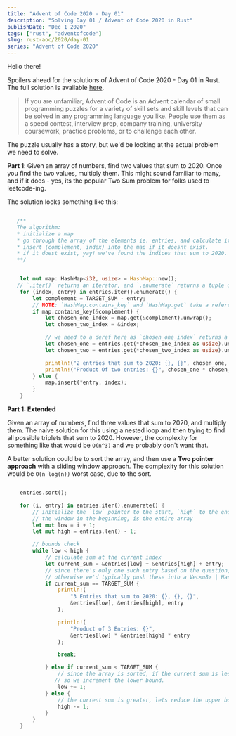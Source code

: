 ```yaml
---
title: "Advent of Code 2020 - Day 01"
description: "Solving Day 01 / Advent of Code 2020 in Rust"
publishDate: "Dec 1 2020"
tags: ["rust", "adventofcode"]
slug: rust-aoc/2020/day-01
series: "Advent of Code 2020"
---
```


Hello there!

Spoilers ahead for the solutions of Advent of Code 2020 - Day 01 in Rust. The full solution is available [here](https://github.com/Shriram-Balaji/rust-advent-of-code-2020/tree/main/day-one).

> If you are unfamiliar, Advent of Code is an Advent calendar of small programming puzzles for a variety of skill sets and skill levels that can be solved in any programming language you like. People use them as a speed contest, interview prep, company training, university coursework, practice problems, or to challenge each other.

The puzzle usually has a story, but we'd be looking at the actual problem we need to solve.

**Part 1**: Given an array of numbers, find two values that sum to 2020. Once you find the two values, multiply them. This might sound familiar to many, and if it does - yes, its the popular Two Sum problem for folks used to leetcode-ing.

The solution looks something like this:

```rust

   /**
   The algorithm:
   * initialize a map
   * go through the array of the elements ie. entries, and calculate its complement.
   * insert (complement, index) into the map if it doesnt exist.
   * if it doest exist, yay! we've found the indices that sum to 2020. Get the values from entries at those indices and return.
   **/


    let mut map: HashMap<i32, usize> = HashMap::new();
   // `.iter()` returns an iterator, and `.enumerate` returns a tuple of (index, value) of every entry.
    for (index, entry) in entries.iter().enumerate() {
        let complement = TARGET_SUM - entry;
        // NOTE: `HashMap.contains_key` and `HashMap.get` take a reference and return a reference.
        if map.contains_key(&complement) {
            let chosen_one_index = map.get(&complement).unwrap();
            let chosen_two_index = &index;

            // we need to a deref here as `chosen_one_index` returns a pointer to a pointer.
            let chosen_one = entries.get(*chosen_one_index as usize).unwrap();
            let chosen_two = entries.get(*chosen_two_index as usize).unwrap();

            println!("2 entries that sum to 2020: {}, {}", chosen_one, chosen_two);
            println!("Product Of two entries: {}", chosen_one * chosen_two);
        } else {
            map.insert(*entry, index);
        }
    }

```

**Part 1: Extended**

Given an array of numbers, find three values that sum to 2020, and multiply them. The naive solution for this using a nested loop and then trying to find all possible triplets that sum to 2020. However, the complexity for something like that would be `O(n^3)` and we probably don't want that.

A better solution could be to sort the array, and then use a **Two pointer approach** with a sliding window approach. The complexity for this solution would be `O(n log(n))` worst case, due to the sort.

```rust

    entries.sort();

    for (i, entry) in entries.iter().enumerate() {
        // initialize the `low` pointer to the start, `high` to the end of the array.
        // the window in the beginning, is the entire array
        let mut low = i + 1;
        let mut high = entries.len() - 1;

        // bounds check
        while low < high {
            // calculate sum at the current index
            let current_sum = &entries[low] + &entries[high] + entry;
            // since there's only one such entry based on the question, we can break here.
            // otherwise we'd typically push these into a Vec<u8> | HashSet<u8> to deal with duplicates.
            if current_sum == TARGET_SUM {
                println!(
                    "3 Entries that sum to 2020: {}, {}, {}",
                    &entries[low], &entries[high], entry
                );

                println!(
                    "Product of 3 Entries: {}",
                    &entries[low] * &entries[high] * entry
                );

                break;

            } else if current_sum < TARGET_SUM {
                // since the array is sorted, if the current sum is lesser we need to minimize / slide the window from the left.
               // so we increment the lower bound.
                low += 1;
            } else {
                // the current sum is greater, lets reduce the upper bound instead.
                high -= 1;
            }
        }
    }


```
